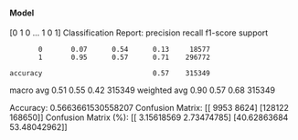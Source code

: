 #### Model
[0 1 0 ... 1 0 1]
Classification Report:
              precision    recall  f1-score   support

           0       0.07      0.54      0.13     18577
           1       0.95      0.57      0.71    296772

    accuracy                           0.57    315349
   macro avg       0.51      0.55      0.42    315349
weighted avg       0.90      0.57      0.68    315349

Accuracy: 0.5663661530558207
Confusion Matrix:
[[  9953   8624]
 [128122 168650]]
Confusion Matrix (%):
[[ 3.15618569  2.73474785]
 [40.62863684 53.48042962]]

